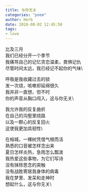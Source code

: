 ```yaml
---
title: 与你无关
categories: "poem"
author: Herb
date: 2018-08-02 12:45:50
tags: 
- love
---
```

比及三月\
我们已经分开一个季节\
我痛骂自己的记忆贪恋温柔，畏惧记仇\
尽管时间太远，我已经记不起你的气味\

呼吸是我收藏过去的锁\
发一次烧，咳嗽却延绵很久\
我并非一直想，但不时\
你的声音从胸口闯入，这与你无关\

我允许我的反复曲折\
在自己的沟壑里绕路\
以及一颗心的反复回火\
这使我更加具韧性\

在榕城，一棵树凭借气根而活\
熟悉的口音被怎样念出来\
夏日怎样炎热，急雨怎么瓢泼\
我热爱这些事物，为它们写诗\
没有抹除思念的突触\
没有战胜寄居我身体的病毒\
我在梦里、发呆和走神时\
想起什么，这与你无关\
